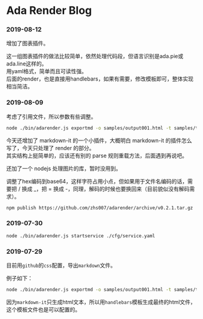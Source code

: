 # Ada Render Blog

### 2019-08-12

增加了图表插件。

这一组图表插件的做法比较简单，依然处理代码段，但语言识别是ada.pie或ada.line这样的。  
用yaml格式，简单而且可读性强。  
后面的render，也是直接用handlebars，如果有需要，修改模板即可，整体实现相当简洁。

### 2019-08-09

考虑了引用文件，所以参数有些调整。

``` sh
node ./bin/adarender.js exportmd -o samples/output001.html -t samples/template.hbs -p ./samples -i ./samples sample001.md
```

今天还增加了 markdown-it 的一个小插件，大概明白 markdown-it 的插件怎么写了，今天只处理了 render 的部分。  
其实结构上挺简单的，应该还有别的 parse 规则重载方法，后面遇到再说吧。

还加了一个 nodejs 处理图片的库，暂时没用到。

调整了hex编码到base64，这样字符占用小点，但如果用于文件名编码的话，需要把 / 换成 _，把 = 换成 -，同理，解码的时候也要换回来（目前貌似没有解码需求）。

``` sh
npm publish https://github.com/zhs007/adarender/archive/v0.2.1.tar.gz
```

### 2019-07-30

``` sh
node ./bin/adarender.js startservice ./cfg/service.yaml
```

### 2019-07-29

目前用``github``的``css``配置，导出``markdown``文件。

例子如下：

``` sh
node ./bin/adarender.js exportmd -o samples/output001.html -t samples/template.hbs samples/sample001.md
```

因为``markdown-it``只生成html文本，所以用``handlebars``模板生成最终的html文件，这个模板文件也是可以配置的。

